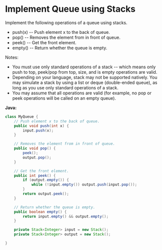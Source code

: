 # Implement Queue using Stacks

Implement the following operations of a queue using stacks.

  - push(x) -- Push element x to the back of queue.
  - pop() -- Removes the element from in front of queue.
  - peek() -- Get the front element.
  - empty() -- Return whether the queue is empty.

Notes:

  - You must use only standard operations of a stack -- which means only push to top, peek/pop from top, size, and is empty operations are valid.
  - Depending on your language, stack may not be supported natively. You may simulate a stack by using a list or deque (double-ended queue), as long as you use only standard operations of a stack.
  - You may assume that all operations are valid (for example, no pop or peek operations will be called on an empty queue).


**Java:**
```java
class MyQueue {
    // Push element x to the back of queue.
    public void push(int x) {
        input.push(x);
    }

    // Removes the element from in front of queue.
    public void pop() {
        peek();
        output.pop();
    }

    // Get the front element.
    public int peek() {
        if (output.empty()) {
            while (!input.empty()) output.push(input.pop());
        }
        return output.peek();
    }

    // Return whether the queue is empty.
    public boolean empty() {
        return input.empty() && output.empty();
    }

    private Stack<Integer> input = new Stack();
    private Stack<Integer> output = new Stack();

}
```

